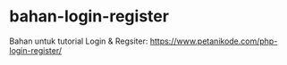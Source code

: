 # bahan-login-register
Bahan untuk tutorial Login &amp; Regsiter: https://www.petanikode.com/php-login-register/
